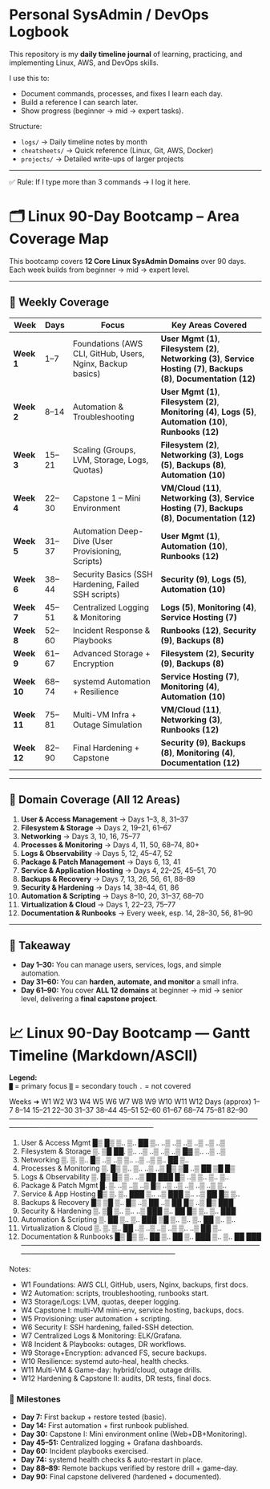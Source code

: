 # Personal SysAdmin / DevOps Logbook

This repository is my **daily timeline journal** of learning, practicing, and implementing Linux, AWS, and DevOps skills.  

I use this to:
- Document commands, processes, and fixes I learn each day.
- Build a reference I can search later.
- Show progress (beginner → mid → expert tasks).

Structure:
- `logs/` → Daily timeline notes by month
- `cheatsheets/` → Quick reference (Linux, Git, AWS, Docker)
- `projects/` → Detailed write-ups of larger projects

---
✅ Rule: If I type more than 3 commands → I log it here.

# 🗂️ Linux 90-Day Bootcamp – Area Coverage Map  

This bootcamp covers **12 Core Linux SysAdmin Domains** over 90 days.  
Each week builds from beginner → mid → expert level.

---

## 📅 Weekly Coverage

| Week | Days | Focus | Key Areas Covered |
|------|------|-------|-------------------|
| **Week 1** | 1–7 | Foundations (AWS CLI, GitHub, Users, Nginx, Backup basics) | **User Mgmt (1)**, **Filesystem (2)**, **Networking (3)**, **Service Hosting (7)**, **Backups (8)**, **Documentation (12)** |
| **Week 2** | 8–14 | Automation & Troubleshooting | **User Mgmt (1)**, **Filesystem (2)**, **Monitoring (4)**, **Logs (5)**, **Automation (10)**, **Runbooks (12)** |
| **Week 3** | 15–21 | Scaling (Groups, LVM, Storage, Logs, Quotas) | **Filesystem (2)**, **Networking (3)**, **Logs (5)**, **Backups (8)**, **Automation (10)** |
| **Week 4** | 22–30 | Capstone 1 – Mini Environment | **VM/Cloud (11)**, **Networking (3)**, **Service Hosting (7)**, **Backups (8)**, **Documentation (12)** |
| **Week 5** | 31–37 | Automation Deep-Dive (User Provisioning, Scripts) | **User Mgmt (1)**, **Automation (10)**, **Runbooks (12)** |
| **Week 6** | 38–44 | Security Basics (SSH Hardening, Failed SSH scripts) | **Security (9)**, **Logs (5)**, **Automation (10)** |
| **Week 7** | 45–51 | Centralized Logging & Monitoring | **Logs (5)**, **Monitoring (4)**, **Service Hosting (7)** |
| **Week 8** | 52–60 | Incident Response & Playbooks | **Runbooks (12)**, **Security (9)**, **Backups (8)** |
| **Week 9** | 61–67 | Advanced Storage + Encryption | **Filesystem (2)**, **Security (9)**, **Backups (8)** |
| **Week 10** | 68–74 | systemd Automation + Resilience | **Service Hosting (7)**, **Monitoring (4)**, **Automation (10)** |
| **Week 11** | 75–81 | Multi-VM Infra + Outage Simulation | **VM/Cloud (11)**, **Networking (3)**, **Runbooks (12)** |
| **Week 12** | 82–90 | Final Hardening + Capstone | **Security (9)**, **Backups (8)**, **Monitoring (4)**, **Documentation (12)** |

---

## 🔢 Domain Coverage (All 12 Areas)

1. **User & Access Management** → Days 1–3, 8, 31–37  
2. **Filesystem & Storage** → Days 2, 19–21, 61–67  
3. **Networking** → Days 3, 10, 16, 75–77  
4. **Processes & Monitoring** → Days 4, 11, 50, 68–74, 80+  
5. **Logs & Observability** → Days 5, 12, 45–47, 52  
6. **Package & Patch Management** → Days 6, 13, 41  
7. **Service & Application Hosting** → Days 4, 22–25, 45–51, 70  
8. **Backups & Recovery** → Days 7, 13, 26, 56, 61, 88–89  
9. **Security & Hardening** → Days 14, 38–44, 61, 86  
10. **Automation & Scripting** → Days 8–10, 20, 31–37, 68–70  
11. **Virtualization & Cloud** → Days 1, 22–23, 75–77  
12. **Documentation & Runbooks** → Every week, esp. 14, 28–30, 56, 81–90  

---

## 🎯 Takeaway
- **Day 1–30:** You can manage users, services, logs, and simple automation.  
- **Day 31–60:** You can **harden, automate, and monitor** a small infra.  
- **Day 61–90:** You cover **ALL 12 domains** at beginner → mid → senior level, delivering a **final capstone project**.
# 📈 Linux 90-Day Bootcamp — Gantt Timeline (Markdown/ASCII)

**Legend:**  
`█` = primary focus   `▒` = secondary touch   `.` = not covered

Weeks ➜         W1  W2  W3  W4  W5  W6  W7  W8  W9  W10 W11 W12
Days (approx)   1–7 8–14 15–21 22–30 31–37 38–44 45–51 52–60 61–67 68–74 75–81 82–90
───────────────────────────────────────────────────────────────────────────────
1) User & Access Mgmt        █▒  █▒  ▒..  ▒..  ██  ▒..  ..▒  ..▒  ..▒  ..▒  ..▒  ..▒
2) Filesystem & Storage      ▒.  ▒█  ██.  ▒..  ..▒  ..▒  ..▒  ..▒  █▓  ▒..  ..▒  ..▒
3) Networking                ▒.  ▒.  ▒..  █▒  ..▒  ..▒  ▒..  ..▒  ..▒  ▒..  ██  ▒..
4) Processes & Monitoring    ▒.  █▒  ▒..  ▒..  ..▒  ..▒  █▒  ▒█  ..▒  ██  ▒█  █▒
5) Logs & Observability      ▒.  █▒  █▒  ▒..  ..▒  ██  ███  █▒  ..▒  ▒..  ▒..  ▒..
6) Package & Patch Mgmt      █.  ▒.  ..▒  ..▒  ..▒  █▒  ..▒  ..▒  ..▒  ..▒  ..▒  ▒..
7) Service & App Hosting     █▒  ▒.  ▒..  ███ ▒..  ..▒  ███  ▒..  ..▒  ██  █▒  ▒..
8) Backups & Recovery        █▒  ▒█  ▒..  █▒  ..▒  ██  ..▒  ██  █▒  ..▒  █▒  ███
9) Security & Hardening      ▒.  ▒█  ▒..  ▒..  ..▒  ███ ▒..  ██  █▒  ▒..  ▒..  ███
10) Automation & Scripting   ▒.  ██  ▒..  ▒..  ███ ▒█  ▒..  ▒..  ▒..  ██  ▒..  ▒..
11) Virtualization & Cloud   ▒.  ▒.  ▒..  ██  ..▒  ..▒  ..▒  ..▒  ▒..  ..▒  ██  ▒..
12) Documentation & Runbooks █▒  █▒  ▒..  ██  ▒..  ██  ▒..  ███ ▒..  ▒..  ██  ███
───────────────────────────────────────────────────────────────────────────────

Notes:
- W1 Foundations: AWS CLI, GitHub, users, Nginx, backups, first docs.
- W2 Automation: scripts, troubleshooting, runbooks start.
- W3 Storage/Logs: LVM, quotas, deeper logging.
- W4 Capstone I: multi-VM mini-env, service hosting, backups, docs.
- W5 Provisioning: user automation + scripting.
- W6 Security I: SSH hardening, failed-SSH detection.
- W7 Centralized Logs & Monitoring: ELK/Grafana.
- W8 Incident & Playbooks: outages, DR workflows.
- W9 Storage+Encryption: advanced FS, secure backups.
- W10 Resilience: systemd auto-heal, health checks.
- W11 Multi-VM & Game-day: hybrid/cloud, outage drills.
- W12 Hardening & Capstone II: audits, DR tests, final docs.

### 🚩 Milestones
- **Day 7:** First backup + restore tested (basic).
- **Day 14:** First automation + first runbook published.
- **Day 30:** Capstone I: Mini environment online (Web+DB+Monitoring).
- **Day 45–51:** Centralized logging + Grafana dashboards.
- **Day 60:** Incident playbooks exercised.
- **Day 74:** systemd health checks & auto-restart in place.
- **Day 88–89:** Remote backups verified by restore drill + game-day.
- **Day 90:** Final capstone delivered (hardened + documented).



